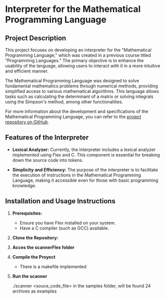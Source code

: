 # Interpreter for the Mathematical Programming Language

## Project Description

This project focuses on developing an interpreter for the "Mathematical Programming Language," which was created in a previous course titled “Programming Languages.” The primary objective is to enhance the usability of the language, allowing users to interact with it in a more intuitive and efficient manner.

The Mathematical Programming Language was designed to solve fundamental mathematics problems through numerical methods, providing simplified access to various mathematical algorithms. This language allows tasks such as calculating the determinant of a matrix or solving integrals using the Simpson's method, among other functionalities.

For more information about the development and specifications of the Mathematical Programming Language, you can refer to the [project repository on GitHub](https://github.com/gerardorosetti/programming_languages_project).

## Features of the Interpreter

- **Lexical Analyzer:** Currently, the interpreter includes a lexical analyzer implemented using Flex and C. This component is essential for breaking down the source code into tokens.

- **Simplicity and Efficiency:** The purpose of the interpreter is to facilitate the execution of instructions in the Mathematical Programming Language, making it accessible even for those with basic programming knowledge.

## Installation and Usage Instructions

1. **Prerequisites:**
   - Ensure you have Flex installed on your system.
   - Have a C compiler (such as GCC) available.

2. **Clone the Repository:**

3. **Acces the scannerFlex folder**

4.  **Compile the Proyect**
    - There is a makefile implemented

5. **Run the scanner**
   
    ./scanner <souce_code_file> 
    in the samples folder, will be found 24 archives as examples



